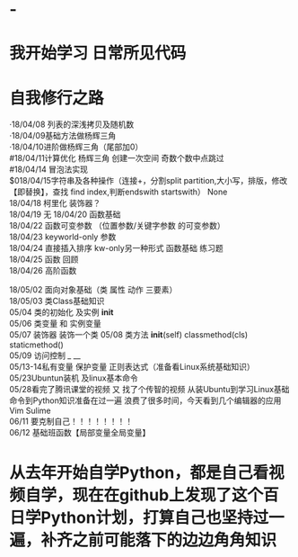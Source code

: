 # -
我开始学习 日常所见代码
====
自我修行之路  
=======
·18/04/08 列表的深浅拷贝及随机数   
·18/04/09基础方法做杨辉三角  
·18/04/10进阶做杨辉三角（尾部加0）   
#18/04/11计算优化 杨辉三角 创建一次空间 奇数个数中点跳过  
#18/04/14 冒泡法实现  
$018/04/15字符串及各种操作（连接+，分割split partition,大小写，排版，修改【即替换】，查找 find index,判断endswith startswith）
None  
18/04/18 柯里化 装饰器？    
18/04/19 无
18/04/20 函数基础     
18/04/22 函数可变参数 （位置参数/关键字参数 的可变参数）     
18/04/23 keyworld-only 参数     
18/04/24 直接插入排序 kw-only另一种形式 函数基础 练习题  
18/04/25 函数 回顾    
18/04/26 高阶函数   

18/05/02 面向对象基础（类 属性 动作 三要素）    
18/05/03 类Class基础知识   
05/04 类的初始化 及实例 __init__    
05/06 类变量 和 实例变量   
05/07 装饰器 装饰一个类
05/08 类方法 __init__(self) classmethod(cls) staticmethod()    
05/09 访问控制 _ __   
05/13-14私有变量 保护变量 正则表达式（准备看Linux系统基础知识）      
05/23Ubuntun装机 及linux基本命令   
05/28看完了腾讯课堂的视频 又 找了个传智的视频 从装Ubuntu到学习Linux基础命令到Python知识准备在过一遍 浪费了很多时间，今天看到几个编辑器的应用Vim Sulime   
06/11 要克制自己！！！！！！！！   
06/12 基础班函数【局部变量全局变量】

# 从去年开始自学Python，都是自己看视频自学，现在在github上发现了这个百日学Python计划，打算自己也坚持过一遍，补齐之前可能落下的边边角角知识

